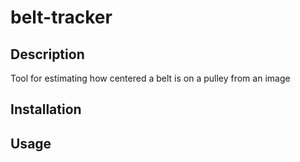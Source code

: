 # belt-tracker

## Description

Tool for estimating how centered a belt is on a pulley from an image

## Installation


## Usage


